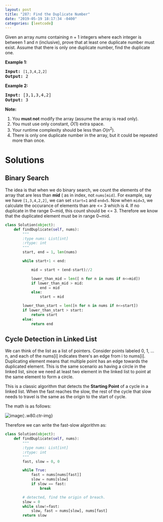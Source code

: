 ```yaml
---
layout: post
title: "287: Find the Duplicate Number"
date: "2019-05-19 18:17:34 -0400"
categories: [leetcode]
---
```



<p>Given an array <i>nums</i> containing <i>n</i> + 1 integers where each integer is between 1 and <i>n</i> (inclusive), prove that at least one duplicate number must exist. Assume that there is only one duplicate number, find the duplicate one.</p>

<!--more-->

<p><b>Example 1:</b></p>

<pre>
<b>Input:</b> <code>[1,3,4,2,2]</code>
<b>Output:</b> 2
</pre>

<p><b>Example 2:</b></p>

<pre>
<b>Input:</b> [3,1,3,4,2]
<b>Output:</b> 3</pre>

<p><b>Note:</b></p>

<ol>
	<li>You <b>must not</b> modify the array (assume the array is read only).</li>
	<li>You must use only constant, <i>O</i>(1) extra space.</li>
	<li>Your runtime complexity should be less than <em>O</em>(<em>n</em><sup>2</sup>).</li>
	<li>There is only one duplicate number in the array, but it could be repeated more than once.</li>
</ol>

# Solutions

## Binary Search

The idea is that when we do binary search, we count the elements of the array that are less than **mid** ( as in index, not `nums[mid]`.  For example, say we have `[1,3,4,2,2]`, we can set `start=1` and `end=5`.  Now when `mid=3`, we calculate the occurance of elements than are <= 3 which is 4.  If no duplicate in the range 0~mid, this count should be <= 3.  Therefore we know that the duplicated element must be in range 0~mid.

```python
class Solution(object):
    def findDuplicate(self, nums):
        """
        :type nums: List[int]
        :rtype: int
        """
        start, end = 1, len(nums)

        while start+1 < end:

            mid = start + (end-start)//2

            lower_than_mid = len([ n for n in nums if n<=mid])
            if lower_than_mid > mid:
                end = mid
            else:
                start = mid

        lower_than_start = len([n for n in nums if n<=start])
        if lower_than_start > start:
            return start
        else:
            return end
```

## Cycle Detection in Linked List

We can think of the list as a list of pointers.  Consider points labeled 0, 1, ... n, and each of the nums[i] indicates there's an edge from i to nums[i].  Duplicating element means that multiple point has an edge towards the duplicated element.  This is the same scenario as having a circle in the linked list, since we need at least two element in the linked list to point at the same element to form a circle.

This is a classic algorithm that detects the **Starting Point** of a cycle in a linked list.  When the fast reaches the slow, the rest of the cycle that slow needs to travel is the same as the origin to the start of cycle.

The math is as follows:

![image](https://user-images.githubusercontent.com/13166286/57989267-51415600-7a66-11e9-9861-3cae9e04dcae.png){:.w80.ctr-img}

Therefore we can write the fast-slow algorithm as:

```python
class Solution(object):
    def findDuplicate(self, nums):
        """
        :type nums: List[int]
        :rtype: int
        """
        fast, slow = 0, 0

        while True:
            fast = nums[nums[fast]]
            slow = nums[slow]
            if slow == fast:
                break

        # detected, find the origin of breach.
        slow = 0
        while slow!=fast:
            slow, fast = nums[slow], nums[fast]
        return slow
```
